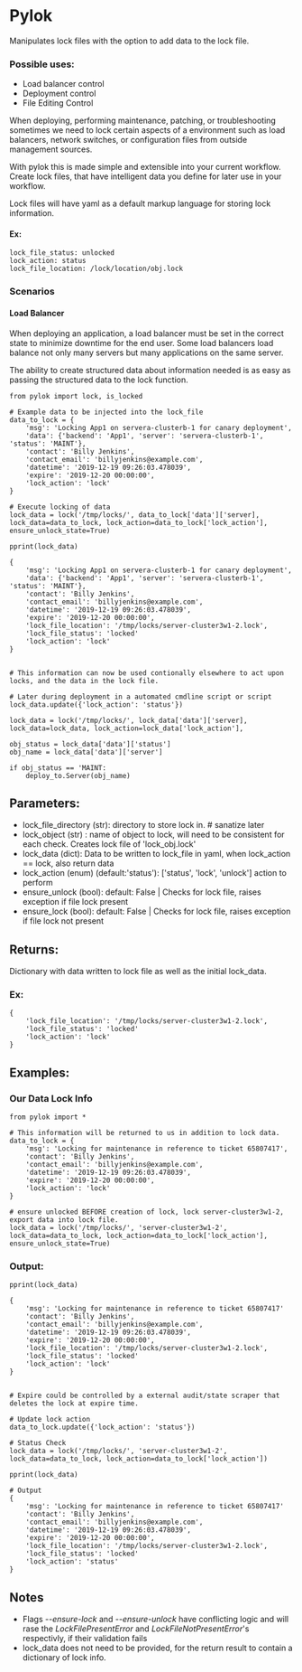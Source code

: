 
# Pylok
Manipulates lock files with the option to add data to the lock file.


### Possible uses:
* Load balancer control
* Deployment control
* File Editing Control

When deploying, performing maintenance, patching, or troubleshooting sometimes we need to lock certain aspects of a environment such as load balancers, network switches, or configuration files from outside management sources.

With pylok this is made simple and extensible into your current workflow. Create lock files, that have intelligent data you define for later use in your workflow.

Lock files will have yaml as a default markup language for storing lock information.

#### Ex:
```
lock_file_status: unlocked
lock_action: status
lock_file_location: /lock/location/obj.lock
```

### Scenarios

#### Load Balancer

When deploying an application, a load balancer must be set in the correct state to minimize downtime for the end user. Some load balancers load balance not only many servers but many applications on the same server.

The ability to create structured data about information needed is as easy as passing the structured data to the lock function.

```
from pylok import lock, is_locked

# Example data to be injected into the lock_file
data_to_lock = {
    'msg': 'Locking App1 on servera-clusterb-1 for canary deployment',
    'data': {'backend': 'App1', 'server': 'servera-clusterb-1', 'status': 'MAINT'},
    'contact': 'Billy Jenkins',
    'contact_email': 'billyjenkins@example.com',
    'datetime': '2019-12-19 09:26:03.478039',
    'expire': '2019-12-20 00:00:00',
    'lock_action': 'lock'
}

# Execute locking of data 
lock_data = lock('/tmp/locks/', data_to_lock['data']['server], lock_data=data_to_lock, lock_action=data_to_lock['lock_action'], ensure_unlock_state=True)

pprint(lock_data)

{
    'msg': 'Locking App1 on servera-clusterb-1 for canary deployment',
    'data': {'backend': 'App1', 'server': 'servera-clusterb-1', 'status': 'MAINT'},
    'contact': 'Billy Jenkins',
    'contact_email': 'billyjenkins@example.com',
    'datetime': '2019-12-19 09:26:03.478039',
    'expire': '2019-12-20 00:00:00',
    'lock_file_location': '/tmp/locks/server-cluster3w1-2.lock',
    'lock_file_status': 'locked'
    'lock_action': 'lock'
}


# This information can now be used contionally elsewhere to act upon locks, and the data in the lock file.

# Later during deployment in a automated cmdline script or script
lock_data.update({'lock_action': 'status'})

lock_data = lock('/tmp/locks/', lock_data['data']['server], lock_data=lock_data, lock_action=lock_data['lock_action'],

obj_status = lock_data['data']['status']
obj_name = lock_data['data']['server']

if obj_status == 'MAINT:
    deploy_to.Server(obj_name)

```


## Parameters:

* lock_file_directory (str): directory to store lock in. # sanatize later
* lock_object (str) : name of object to lock, will need to be consistent for each check. Creates lock file of 'lock_obj.lock'
* lock_data (dict): Data to be written to lock_file in yaml, when lock_action == lock, also return data
* lock_action (enum) (default:'status'):  ['status', 'lock', 'unlock'] action to perform 
* ensure_unlock (bool): default: False | Checks for lock file, raises exception if file lock present
* ensure_lock (bool): default: False | Checks for lock file, raises exception if file lock not present

## Returns:
        
Dictionary with data written to lock file as well as the initial lock_data.
    
### Ex:
    {       
        'lock_file_location': '/tmp/locks/server-cluster3w1-2.lock',
        'lock_file_status': 'locked'
        'lock_action': 'lock'
    }


## Examples:

### Our Data Lock Info
```
from pylok import *

# This information will be returned to us in addition to lock data.
data_to_lock = {
    'msg': 'Locking for maintenance in reference to ticket 65807417',
    'contact': 'Billy Jenkins',
    'contact_email': 'billyjenkins@example.com',
    'datetime': '2019-12-19 09:26:03.478039',
    'expire': '2019-12-20 00:00:00',
    'lock_action': 'lock'
}

# ensure unlocked BEFORE creation of lock, lock server-cluster3w1-2, export data into lock file.
lock_data = lock('/tmp/locks/', 'server-cluster3w1-2', lock_data=data_to_lock, lock_action=data_to_lock['lock_action'], ensure_unlock_state=True)
```
### Output:

```
pprint(lock_data)

{
    'msg': 'Locking for maintenance in reference to ticket 65807417'
    'contact': 'Billy Jenkins',
    'contact_email': 'billyjenkins@example.com',
    'datetime': '2019-12-19 09:26:03.478039',
    'expire': '2019-12-20 00:00:00',
    'lock_file_location': '/tmp/locks/server-cluster3w1-2.lock',
    'lock_file_status': 'locked'
    'lock_action': 'lock'
}


# Expire could be controlled by a external audit/state scraper that deletes the lock at expire time.

# Update lock action
data_to_lock.update({'lock_action': 'status'})

# Status Check
lock_data = lock('/tmp/locks/', 'server-cluster3w1-2', lock_data=data_to_lock, lock_action=data_to_lock['lock_action'])

pprint(lock_data)

# Output    
{
    'msg': 'Locking for maintenance in reference to ticket 65807417'
    'contact': 'Billy Jenkins',
    'contact_email': 'billyjenkins@example.com',
    'datetime': '2019-12-19 09:26:03.478039',
    'expire': '2019-12-20 00:00:00',
    'lock_file_location': '/tmp/locks/server-cluster3w1-2.lock',
    'lock_file_status': 'locked'
    'lock_action': 'status'
}
```
## Notes

* Flags *--ensure-lock* and *--ensure-unlock* have conflicting logic and will rase the *LockFilePresentError* and *LockFileNotPresentError*'s respectivly, if their validation fails
* lock_data does not need to be provided, for the return result to contain a dictionary of lock info.
